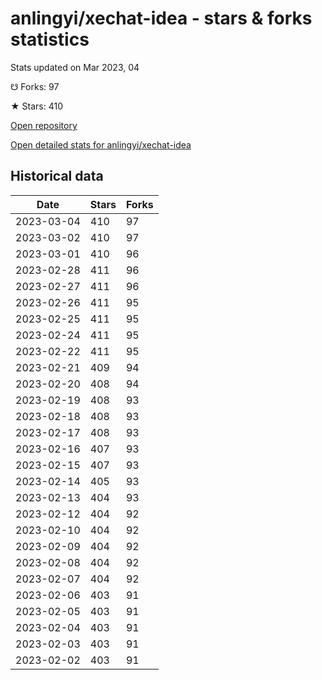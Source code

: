 # anlingyi/xechat-idea - stars & forks statistics

Stats updated on Mar 2023, 04

☋ Forks: 97

★ Stars: 410

[Open repository](https://github.com/anlingyi/xechat-idea)

[Open detailed stats for anlingyi/xechat-idea](https://reviewgithub.com/rep/anlingyi/xechat-idea)

## Historical data
| Date | Stars | Forks |
|------|-------|-------|
| 2023-03-04 | 410 | 97 | 
| 2023-03-02 | 410 | 97 | 
| 2023-03-01 | 410 | 96 | 
| 2023-02-28 | 411 | 96 | 
| 2023-02-27 | 411 | 96 | 
| 2023-02-26 | 411 | 95 | 
| 2023-02-25 | 411 | 95 | 
| 2023-02-24 | 411 | 95 | 
| 2023-02-22 | 411 | 95 | 
| 2023-02-21 | 409 | 94 | 
| 2023-02-20 | 408 | 94 | 
| 2023-02-19 | 408 | 93 | 
| 2023-02-18 | 408 | 93 | 
| 2023-02-17 | 408 | 93 | 
| 2023-02-16 | 407 | 93 | 
| 2023-02-15 | 407 | 93 | 
| 2023-02-14 | 405 | 93 | 
| 2023-02-13 | 404 | 93 | 
| 2023-02-12 | 404 | 92 | 
| 2023-02-10 | 404 | 92 | 
| 2023-02-09 | 404 | 92 | 
| 2023-02-08 | 404 | 92 | 
| 2023-02-07 | 404 | 92 | 
| 2023-02-06 | 403 | 91 | 
| 2023-02-05 | 403 | 91 | 
| 2023-02-04 | 403 | 91 | 
| 2023-02-03 | 403 | 91 | 
| 2023-02-02 | 403 | 91 | 

